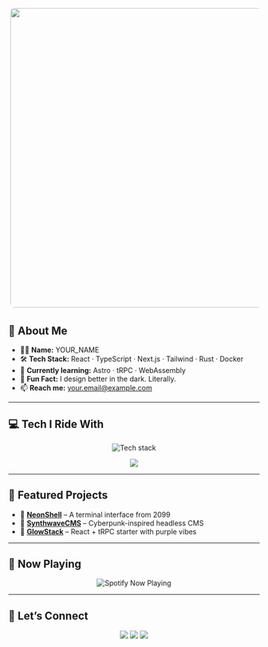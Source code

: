 <h1 align="center">
  <img src="assets/name.gif" width="600" style="border-radius: 12px; padding: 4px;" />
</h1>

## 🧬 About Me

- 🧑‍💻 **Name:** YOUR_NAME  
- 🛠 **Tech Stack:** React · TypeScript · Next.js · Tailwind · Rust · Docker  
- 🌌 **Currently learning:** Astro · tRPC · WebAssembly  
- 🧠 **Fun Fact:** I design better in the dark. Literally.  
- 📫 **Reach me:** your.email@example.com  

---

## 💻 Tech I Ride With

<p align="center">
  <img src="https://skillicons.dev/icons?i=js,ts,react,nextjs,tailwind,python,rust,docker,git,kubernetes&theme=dark" alt="Tech stack" />
</p>

<p align="center">
  <img src="https://github-readme-stats.vercel.app/api/top-langs/?username=Sp00kySkelet0n&theme=nightowl&show_icons=true&hide_border=true&layout=compact"  />
</p>

---

## 🌌 Featured Projects

- 🔧 [**NeonShell**](https://github.com/YOUR_USERNAME/NeonShell) – A terminal interface from 2099  
- 🧱 [**SynthwaveCMS**](https://github.com/YOUR_USERNAME/SynthwaveCMS) – Cyberpunk-inspired headless CMS  
- 🧪 [**GlowStack**](https://github.com/YOUR_USERNAME/GlowStack) – React + tRPC starter with purple vibes  

---

## 🎵 Now Playing

<p align="center">
  <img src="https://spotify-github-profile.vercel.app/api/view?uid=YOUR_SPOTIFY_ID&cover_image=true&theme=novatorem&bar_color=ac3bff&bar_color_cover=false" alt="Spotify Now Playing" />
</p>

---

## 🤝 Let’s Connect

<p align="center">
  <a href="mailto:your.email@example.com"><img src="https://img.shields.io/badge/email-ac3bff?style=for-the-badge&logo=gmail&logoColor=white" /></a>
  <a href="https://linkedin.com/in/YOUR_USERNAME"><img src="https://img.shields.io/badge/linkedin-8000ff?style=for-the-badge&logo=linkedin&logoColor=white" /></a>
  <a href="https://x.com/YOUR_USERNAME"><img src="https://img.shields.io/badge/x-000000?style=for-the-badge&logo=x&logoColor=white" /></a>
</p>
